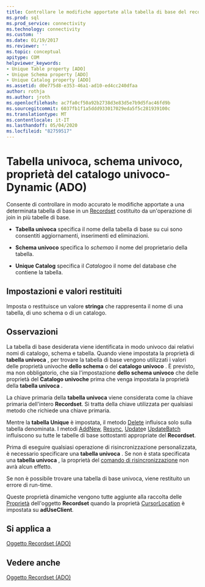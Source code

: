 ```yaml
---
title: Controllare le modifiche apportate alla tabella di base del recordset (ADO) | Microsoft Docs
ms.prod: sql
ms.prod_service: connectivity
ms.technology: connectivity
ms.custom: ''
ms.date: 01/19/2017
ms.reviewer: ''
ms.topic: conceptual
apitype: COM
helpviewer_keywords:
- Unique Table property [ADO]
- Unique Schema property [ADO]
- Unique Catalog property [ADO]
ms.assetid: d0e775d8-e353-46a1-ad10-ed4cc240dfaa
author: rothja
ms.author: jroth
ms.openlocfilehash: ac7fa0cf50a92b2738d3e83d5e7b9d5fac46fd9b
ms.sourcegitcommit: 6037fb1f1a5ddd933017029eda5f5c281939100c
ms.translationtype: MT
ms.contentlocale: it-IT
ms.lasthandoff: 05/04/2020
ms.locfileid: "82759517"
---
```

# <a name="unique-table-unique-schema-unique-catalog-properties-dynamic-ado"></a>Tabella univoca, schema univoco, proprietà del catalogo univoco-Dynamic (ADO)
Consente di controllare in modo accurato le modifiche apportate a una determinata tabella di base in un [Recordset](../../../ado/reference/ado-api/recordset-object-ado.md) costituito da un'operazione di join in più tabelle di base.  
  
-   **Tabella univoca** specifica il nome della tabella di base su cui sono consentiti aggiornamenti, inserimenti ed eliminazioni.  
  
-   **Schema univoco** specifica lo *schema*o il nome del proprietario della tabella.  
  
-   **Unique Catalog** specifica il *Catalogo*o il nome del database che contiene la tabella.  
  
## <a name="settings-and-return-values"></a>Impostazioni e valori restituiti  
 Imposta o restituisce un valore **stringa** che rappresenta il nome di una tabella, di uno schema o di un catalogo.  
  
## <a name="remarks"></a>Osservazioni  
 La tabella di base desiderata viene identificata in modo univoco dai relativi nomi di catalogo, schema e tabella. Quando viene impostata la proprietà di **tabella univoca** , per trovare la tabella di base vengono utilizzati i valori delle proprietà univoche **dello schema** o del **catalogo univoco** . È previsto, ma non obbligatorio, che sia l'impostazione **dello schema univoco** che delle proprietà del **Catalogo univoche** prima che venga impostata la proprietà della **tabella univoca** .  
  
 La chiave primaria della **tabella univoca** viene considerata come la chiave primaria dell'intero **Recordset**. Si tratta della chiave utilizzata per qualsiasi metodo che richiede una chiave primaria.  
  
 Mentre la **tabella Unique** è impostata, il metodo [Delete](../../../ado/reference/ado-api/delete-method-ado-recordset.md) influisca solo sulla tabella denominata. I metodi [AddNew](../../../ado/reference/ado-api/addnew-method-ado.md), [Resync](../../../ado/reference/ado-api/resync-method.md), [Update](../../../ado/reference/ado-api/update-method.md)e [UpdateBatch](../../../ado/reference/ado-api/updatebatch-method.md) influiscono su tutte le tabelle di base sottostanti appropriate del **Recordset**.  
  
 Prima di eseguire qualsiasi operazione di risincronizzazione personalizzata, è necessario specificare una **tabella univoca** . Se non è stata specificata una **tabella univoca** , la proprietà del [comando di risincronizzazione](../../../ado/reference/ado-api/resync-command-property-dynamic-ado.md) non avrà alcun effetto.  
  
 Se non è possibile trovare una tabella di base univoca, viene restituito un errore di run-time.  
  
 Queste proprietà dinamiche vengono tutte aggiunte alla raccolta delle [Proprietà](../../../ado/reference/ado-api/properties-collection-ado.md) dell'oggetto **Recordset** quando la proprietà [CursorLocation](../../../ado/reference/ado-api/cursorlocation-property-ado.md) è impostata su **adUseClient**.  
  
## <a name="applies-to"></a>Si applica a  
 [Oggetto Recordset (ADO)](../../../ado/reference/ado-api/recordset-object-ado.md)  
  
## <a name="see-also"></a>Vedere anche  
 [Oggetto Recordset (ADO)](../../../ado/reference/ado-api/recordset-object-ado.md)

